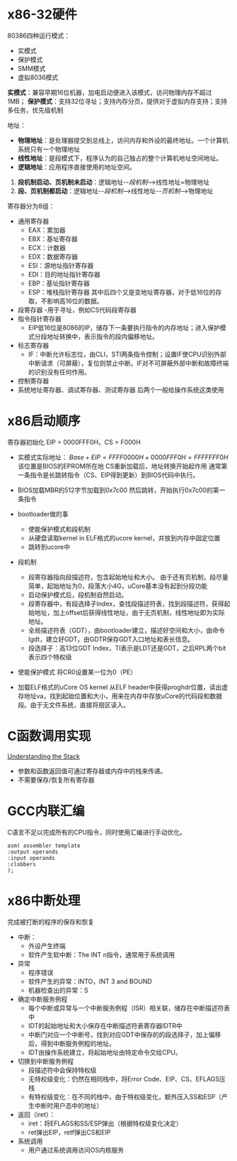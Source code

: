 # x86-32硬件
80386四种运行模式：
- 实模式
- 保护模式
- SMM模式
- 虚拟8036模式

**实模式**：兼容早期16位机器，加电启动便进入该模式，访问物理内存不超过
1MB； 
**保护模式**：支持32位寻址；支持内存分页，提供对于虚拟内存支持；支持多任务，优先级机制

地址：
- **物理地址**：是处理器提交到总线上，访问内存和外设的最终地址。一个计算机系统只有一个物理地址
- **线性地址**：是段模式下，程序认为的自己独占的整个计算机地址空间地址。
- **逻辑地址**：应用程序直接使用的地址空间。

1. **段机制启动、页机制未启动**：逻辑地址--*段机制*-->线性地址=物理地址
1. **段、页机制都启动**：逻辑地址--*段机制*-->线性地址--*页机制*-->物理地址

寄存器分为8组：
- 通用寄存器
	- EAX：累加器
	- EBX：基址寄存器
	- ECX：计数器
 	- EDX：数据寄存器
 	- ESI：源地址指针寄存器
 	- EDI：目的地址指针寄存器
 	- EBP：基址指针寄存器
 	- ESP：堆栈指针寄存器
其中后四个又是变地址寄存器，对于低16位的存取，不影响高16位的数据。
- 段寄存器
	-用于寻址，例如CS代码段寄存器
- 指令指针寄存器
 	- EIP低16位是8086的IP，储存下一条要执行指令的内存地址；进入保护模式分段地址转换中，表示指令的段内偏移地址。
- 标志寄存器
 	- IF：中断允许标志位，由CLI，STI两条指令控制；设置IF使CPU识别外部中断请求（可屏蔽），复位则禁止中断。IF对不可屏蔽外部中断和故障终端的识别没有任何作用。
- 控制寄存器
- 系统地址寄存器、调试寄存器、测试寄存器
后两个一般给操作系统这类使用
# x86启动顺序

寄存器初始化
EIP = 0000FFF0H，CS = F000H

- 实模式实际地址：
  $Base + EIP = FFFF0000H + 0000FFF0H = FFFFFFF0H$ 
  该位置是BIOS的EPROM所在地
  CS重新加载后，地址转换开始起作用
  通常第一条指令是长跳转指令（CS、EIP得到更新）到BIOS代码中执行。

- BIOS加载MBR的512字节加载到0x7c00
  然后跳转，开始执行0x7c00的第一条指令

- bootloader做的事
	- 使能保护模式和段机制
	- 从硬盘读取kernel in ELF格式的ucore kernel，并放到内存中固定位置
	- 跳转到ucore中

- 段机制
	- 段寄存器指向段描述符，包含起始地址和大小。
  由于还有页机制，段尽量简单，起始地址为0，段落大小4G，uCore基本没有起到分段功能
	- 启动保护模式后，段机制自然启动。
	- 段寄存器中，有段选择子Index，查找段描述符表，找到段描述符，获得起始地址，加上offset后获得线性地址，由于无页机制，线性地址即为实际地址。
	- 全局描述符表（GDT），由bootloader建立，描述好空间和大小，由命令lgdt，建立好GDT。由GDTR保存GDT入口地址和表长信息。 
	- 段选择子：高13位GDT Index，TI表示是LDT还是GDT，之后RPL两个bit表示四个特权级

- 使能保护模式 
  将CR0设置某一位为0（PE）

- 加载ELF格式的uCore OS kernel 
  从ELF header中获得proghdr位置，读出虚存地址va，找到起始位置和大小，用来在内存中存放uCore的代码段和数据段。由于无文件系统，直接将扇区读入。

# C函数调用实现 
[Understanding the Stack](http://www.cs.umd.edu/class/spring2003/cmsc311/Notes/Mips/stack.html)
- 参数和函数返回值可通过寄存器或内存中的栈来传递。
- 不需要保存/恢复所有寄存器

# GCC内联汇编
C语言不足以完成所有的CPU指令，同时使用汇编进行手动优化。
```
asm( assembler template
:output operands
:input operands
:clobbers
);
```
# x86中断处理
完成被打断的程序的保存和恢复
- 中断：
	- 外设产生终端
	- 软件产生软中断：The INT n指令，通常用于系统调用
- 异常
	- 程序错误
	- 软件产生的异常：INTO，INT 3 and BOUND
	- 机器检查出的异常：S
- 确定中断服务例程
	- 每个中断或异常与一个中断服务例程（ISR）相关联，储存在中断描述符表中
	- IDT的起始地址和大小保存在中断描述符表寄存器IDTR中
	- 中断门对应一个中断号，找到对应GDT中保存的的段选择子，加上偏移后，得到中断服务例程的地址。
	- IDT由操作系统建立，将起始地址由特定命令交给CPU。
- 切换到中断服务例程
	- 段描述符中会保持特权级
	- 无特权级变化：仍然在相同栈中，将Error Code、EIP、CS、EFLAGS压栈
	- 有特权级变化：在不同的栈中，由于特权级变化，额外压入SS和ESP（产生中断时用户态中的地址）
- 返回（iret）：
	- iret：将EFLAGS和SS/ESP弹出（根据特权级变化决定）
	- ret弹出EIP，retf弹出CS和EIP
- 系统调用
	- 用户通过系统调用访问OS内核服务
